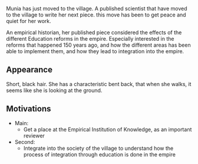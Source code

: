 Munia has just moved to the village. A published scientist that have moved to the village to write her next piece. this move has been to get peace and quiet for her work. 

An empirical historian, her published piece considered the effects of the different Education reforms in the empire. Especially interested in the reforms that happened 150 years ago, and how the different areas has been able to implement them, and how they lead to integration into the empire.

## Appearance 

Short, black hair. She has a characteristic bent back, that when she walks, it seems like she is looking at the ground. 

## Motivations

- Main: 
	- Get a place at the Empirical Institution of Knowledge, as an important reviewer
- Second: 
	- Integrate into the society of the village to understand how the process of integration through education is done in the empire
